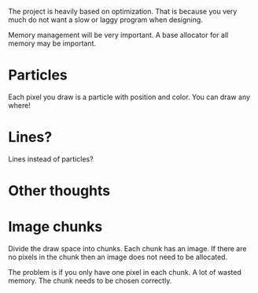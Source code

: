 The project is heavily based on optimization. That is because you very much do not want a slow or laggy program when designing.

Memory management will be very important. A base allocator for all memory may be important.

# Particles
Each pixel you draw is a particle with position and color. You can draw any where!

# Lines?
Lines instead of particles?

# Other thoughts

# Image chunks
Divide the draw space into chunks. Each chunk has an image. If there are no pixels in the chunk then an image does not need to be allocated.

The problem is if you only have one pixel in each chunk. A lot of wasted memory. The chunk needs to be chosen correctly.
